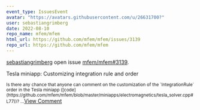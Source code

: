 ```yaml
---
event_type: IssuesEvent
avatar: "https://avatars.githubusercontent.com/u/26631700?"
user: sebastiangrimberg
date: 2022-08-10
repo_name: mfem/mfem
html_url: https://github.com/mfem/mfem/issues/3139
repo_url: https://github.com/mfem/mfem
---
```


<a href='https://github.com/sebastiangrimberg' target='_blank'>sebastiangrimberg</a> open issue <a href='https://github.com/mfem/mfem/issues/3139' target='_blank'>mfem/mfem#3139</a>.

<p>Tesla miniapp: Customizing integration rule and order</p><small>Is there any chance that anyone can comment on the customization of the `IntegrationRule` order in the Tesla miniapp ([code](https://github.com/mfem/mfem/blob/master/miniapps/electromagnetics/tesla_solver.cpp#L77))?...</small><a href='https://github.com/mfem/mfem/issues/3139' target='_blank'>View Comment</a>